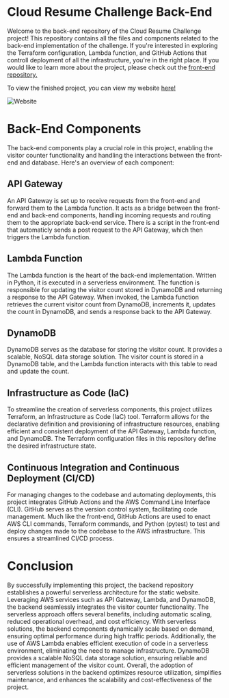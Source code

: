 # Cloud Resume Challenge Back-End
Welcome to the back-end repository of the Cloud Resume Challenge project! This repository contains all the files and components related to the back-end implementation of the challenge. If you're interested in exploring the Terraform configuration, Lambda function, and GitHub Actions that controll deployment of all the infrastructure, you're in the right place. If you would like to learn more about the project, please check out the [front-end repository.](https://github.com/oleskatony/cloudresumechallenge)

To view the finished project, you can view my website [here!](https://antoleska.net) 

![Website](https://img.shields.io/website?down_color=red&down_message=offline&label=antoleska.net&style=plastic&up_color=green&up_message=online&url=https%3A%2F%2Fantoleska.net)

# Back-End Components
The back-end components play a crucial role in this project, enabling the visitor counter functionality and handling the interactions between the front-end and database. Here's an overview of each component:

## API Gateway
An API Gateway is set up to receive requests from the front-end and forward them to the Lambda function. It acts as a bridge between the front-end and back-end components, handling incoming requests and routing them to the appropriate back-end service. There is a script in the front-end that automaticly sends a post request to the API Gateway, which then triggers the Lambda function.

## Lambda Function
The Lambda function is the heart of the back-end implementation. Written in Python, it is executed in a serverless environment. The function is responsible for updating the visitor count stored in DynamoDB and returning a response to the API Gateway. When invoked, the Lambda function retrieves the current visitor count from DynamoDB, increments it, updates the count in DynamoDB, and sends a response back to the API Gateway.

## DynamoDB
DynamoDB serves as the database for storing the visitor count. It provides a scalable, NoSQL data storage solution. The visitor count is stored in a DynamoDB table, and the Lambda function interacts with this table to read and update the count.

## Infrastructure as Code (IaC)
To streamline the creation of serverless components, this project utilizes Terraform, an Infrastructure as Code (IaC) tool. Terraform allows for the declarative definition and provisioning of infrastructure resources, enabling efficient and consistent deployment of the API Gateway, Lambda function, and DynamoDB. The Terraform configuration files in this repository define the desired infrastructure state.

## Continuous Integration and Continuous Deployment (CI/CD)
For managing changes to the codebase and automating deployments, this project integrates GitHub Actions and the AWS Command Line Interface (CLI). GitHub serves as the version control system, facilitating code management. Much like the front-end, GitHub Actions are used to enact AWS CLI commands, Terraform commands, and Python (pytest) to test and deploy changes made to the codebase to the AWS infrastructure. This ensures a streamlined CI/CD process.

# Conclusion
By successfully implementing this project, the backend repository establishes a powerful serverless architecture for the static website. Leveraging AWS services such as API Gateway, Lambda, and DynamoDB, the backend seamlessly integrates the visitor counter functionality. The serverless approach offers several benefits, including automatic scaling, reduced operational overhead, and cost efficiency. With serverless solutions, the backend components dynamically scale based on demand, ensuring optimal performance during high traffic periods. Additionally, the use of AWS Lambda enables efficient execution of code in a serverless environment, eliminating the need to manage infrastructure. DynamoDB provides a scalable NoSQL data storage solution, ensuring reliable and efficient management of the visitor count. Overall, the adoption of serverless solutions in the backend optimizes resource utilization, simplifies maintenance, and enhances the scalability and cost-effectiveness of the project.